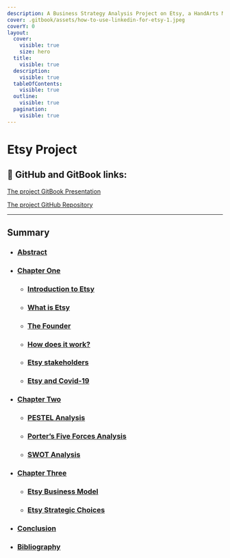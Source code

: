 ```yaml
---
description: A Business Strategy Analysis Project on Etsy, a HandArts Marketplace
cover: .gitbook/assets/how-to-use-linkedin-for-etsy-1.jpeg
coverY: 0
layout:
  cover:
    visible: true
    size: hero
  title:
    visible: true
  description:
    visible: true
  tableOfContents:
    visible: true
  outline:
    visible: true
  pagination:
    visible: true
---
```


# Etsy Project

## 🔗 GitHub and GitBook links:

[The project GitBook Presentation](https://maede.gitbook.io/etsy-project)

[The project GitHub Repository](https://github.com/Maedeam/Etsy-Project)

***

## Summary

* ### [**Abstract**](abstract.md)
* ### [**Chapter One**](chapter-one.md)
  * ### [**Introduction to Etsy**](chapter-one.md#introduction-to-etsy)
  * ### [**What is Etsy**](chapter-one.md#what-is-etsy)
  * ### [**The Founder**](chapter-one.md#the-founder)
  * ### [**How does it work?**](chapter-one.md#how-does-it-work)
  * ### [**Etsy stakeholders**](chapter-one.md#etsy-stakeholders)
  * ### [**Etsy and Covid-19**](chapter-one.md#etsy-and-covid-19)
* ### [**Chapter Two**](chapter-two.md)
  * ### [PESTEL Analysis](chapter-two.md#pestel-analysis)
  * ### [Porter’s Five Forces Analysis](chapter-two.md#porters-five-forces-analysis)
  * ### [SWOT Analysis](chapter-two.md#swot-analysis)
* ### [**Chapter Three**](chapter-three.md)
  * ### [Etsy Business Model](chapter-three.md#etsy-business-model)
  * ### [Etsy Strategic Choices](chapter-three.md#etsy-strategic-choices)
* ### [**Conclusion**](conclusion.md)
* ### [**Bibliography**](bibliography.md)
